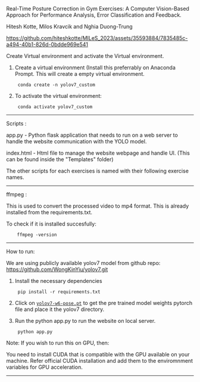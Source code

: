 Real-Time Posture Correction in Gym Exercises: A Computer Vision-Based Approach for Performance Analysis, Error Classification and Feedback.

Hitesh Kotte, Milos Kravcik and Nghia Duong-Trung


https://github.com/hiteshkotte/MILeS_2023/assets/35593884/7835485c-a494-40b1-826d-0bdde969e541


Create Virtual environment and activate the Virtual environment.

1. Create a virtual environment (Install this preferrably on Anaconda Prompt. 
This will create a empty virtual environment.

		conda create -n yolov7_custom

3. To activate the virtual environment:

		conda activate yolov7_custom

---------------------------------------------------------------------------------------------------------------------------------------------
Scripts :

app.py - Python flask application that needs to run on a web server to handle the website communication with the YOLO model.

index.html - Html file to manage the website webpage and handle UI. (This can be found inside the "Templates" folder)

The other scripts for each exercises is named with their following exercise names.

----------------------------------------------------------------------------------------------------------------------------------------------
ffmpeg :

This is used to convert the processed video to mp4 format.
This is already installed from the requirements.txt.

 To check if it is installed succesfully: 
 
 		ffmpeg -version



----------------------------------------------------------------------------------------------------------------------------------------------
How to run:

We are using publicly available yolov7 model from github repo: https://github.com/WongKinYiu/yolov7.git

1. Install the necessary dependencies
   
		pip install -r requirements.txt
	
3. Click on [`yolov7-w6-pose.pt`](https://github.com/WongKinYiu/yolov7/releases/download/v0.1/yolov7-w6-pose.pt) to get the pre trained model weights pytorch file and place it the yolov7 directory.

4. Run the python app.py to run the website on local server.
   
   		python app.py


Note: If you wish to run this on GPU, then:

You need to install CUDA that is compatible with the GPU available on your machine. Refer official CUDA installation and add them to the enviromnment variables for GPU acceleration.

-----------------------------------------------------------------------------------------------------------------------------------------------





